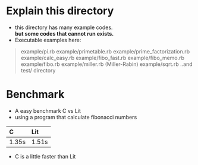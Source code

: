 # Explain this directory                                
- this directory has many example codes.                
**but some codes that cannot run exists.** 
- Executable examples here:            
> example/pi.rb
> example/primetable.rb
> example/prime_factorization.rb
> example/calc_easy.rb
> example/fibo_fast.rb
> example/fibo_memo.rb
> example/fibo.rb
> example/miller.rb (Miller-Rabin)
> example/sqrt.rb
> ..and test/ directory

# Benchmark                                             
 - A easy benchmark C vs Lit                             
 - using a program that calculate fibonacci numbers      

 | C | Lit |                                             
 | :-- | :-- |                                           
 | 1.35s | 1.51s |                                       

 - C is a little faster than Lit                         


